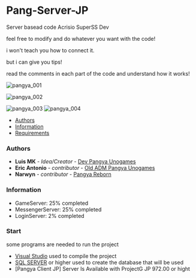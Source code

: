 # Pang-Server-JP
Server basead code Acrisio SuperSS Dev
  
feel free to modify and do whatever you want with the code!

i won't teach you how to connect it.

but i can give you tips!

read the comments in each part of the code and understand how it works!
 
![pangya_001](https://cdn.discordapp.com/attachments/538368768380764161/1333100803023573063/image.png?ex=67a4d95f&is=67a387df&hm=f750dc7471d9d848bbd0bf0b6813018f4f5b346444c989a8ff22e76fab8b15a6&)


![pangya_002](https://cdn.discordapp.com/attachments/538368768380764161/1334356540345548820/image.png?ex=67a4cd9e&is=67a37c1e&hm=0a060edcda0d06231a2514ab3c5502a367062d82350cb19679a792e26bd9ebf6&)

![pangya_003](https://cdn.discordapp.com/attachments/521180240542826498/1336607115162419241/image.png?ex=67a514a1&is=67a3c321&hm=7ee1ac6be5a03b7f53d78d5f24af26d0b7fdd14ec5ce400ff7d2fcc96f636276&)
![pangya_004](https://cdn.discordapp.com/attachments/521180240542826498/1336607265955774555/image.png?ex=67a514c5&is=67a3c345&hm=15d6f22a9e058cf6bb3142c5280e86b8fe43b8ad34786e0d3a09847b1f02a2c3&) 

- [Authors](#authors)
- [Information](#information) 
- [Requirements](#start) 

### Authors
* **Luis MK** - *Idea/Creator* - [Dev Pangya Unogames](https://github.com/luismk) 
* **Eric Antonio** - *contributor* - [Old ADM Pangya Unogames](https://github.com/eantoniobr)
* **Narwyn** - *contributor* - [Pangya Reborn](https://github.com/Narwyn)

### Information 
* GameServer: 25% completed 
* MessengerServer: 25% completed 
* LoginServer: 2% completed 

 
### Start

some programs are needed to run the project

* [Visual Studio](https://visualstudio.microsoft.com/pt-br/) used to compile the project
* [SQL SERVER](https://www.microsoft.com/pt-br/sql-server/sql-server-downloads) or higher used to create the database that will be used
* [Pangya Client JP] Server Is Available with ProjectG JP 972.00 or hight 
